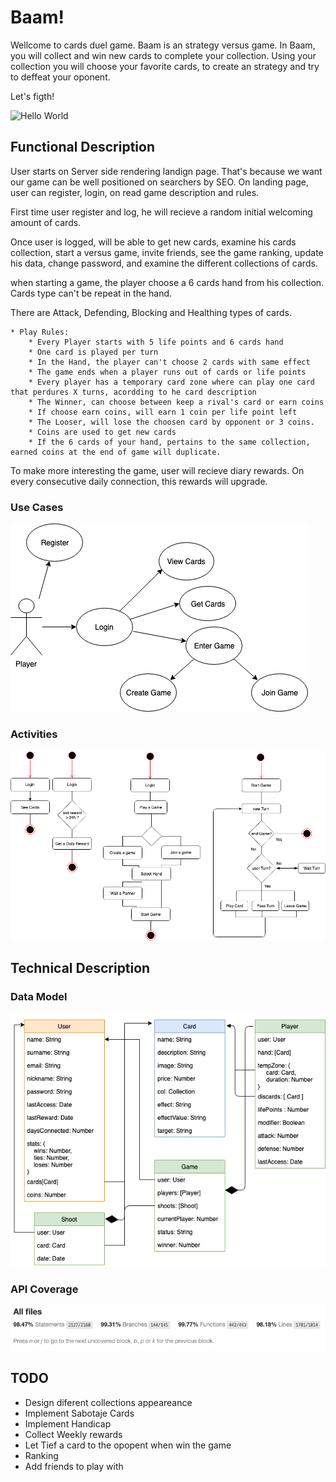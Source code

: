 # Baam!


Wellcome to cards duel game. Baam is an strategy versus game. In Baam, you will collect and win new cards to complete your collection. Using your collection you will choose your favorite cards, to create an strategy and try to deffeat your oponent.

Let's figth!

![Hello World](https://media.giphy.com/media/ntHRTkAOukqYg/giphy.gif)

## Functional Description

User starts on Server side rendering landign page. That's because we want our game can be well positioned on searchers by SEO.
On landing page, user can register, login, on read game description and rules.

First time user register and log, he will recieve a random initial welcoming amount of cards.

Once user is logged, will be able to get new cards, examine his cards collection, start a versus game, invite friends, see the game ranking, update his data, change password, and examine the different collections of cards.

when starting a game, the player choose a 6 cards hand from his collection. Cards type can't be repeat in the hand.

There are Attack, Defending, Blocking and Healthing types of cards.

    * Play Rules:
        * Every Player starts with 5 life points and 6 cards hand
        * One card is played per turn
        * In the Hand, the player can't choose 2 cards with same effect
        * The game ends when a player runs out of cards or life points
        * Every player has a temporary card zone where can play one card that perdures X turns, acordding to he card description
        * The Winner, can choose between keep a rival's card or earn coins
        * If choose earn coins, will earn 1 coin per life point left
        * The Looser, will lose the choosen card by opponent or 3 coins.
        * Coins are used to get new cards
        * If the 6 cards of your hand, pertains to the same collection, earned coins at the end of game will duplicate.

To make more interesting the game, user will recieve diary rewards. On every consecutive daily connection, this rewards will upgrade.

### Use Cases
 
![Use Cases](./use-cases.png)

### Activities

![Activities](./activities.png)

## Technical Description

### Data Model

![Data Model](./data-model.png)

### API Coverage

![API Coverage](./test-coverage.png)

## TODO

- Design diferent collections appeareance
- Implement Sabotaje Cards
- Implement Handicap
- Collect Weekly rewards
- Let Tief a card to the opopent when win the game
- Ranking
- Add friends to play with
